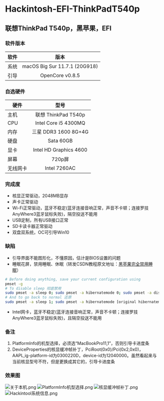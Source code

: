 # Hackintosh-EFI-ThinkPadT540p
## 联想ThinkPad T540p，黑苹果，EFI

### 软件版本
| 软件 | 版本 |
| --- | :--: |
| 系统 | macOS Big Sur 11.7.1 (20G918) |
| 引导 | OpenCore v0.8.5 |

### 自选硬件
|   硬件    |   型号  |
| -------- | :----: |
| 主机 | 联想 ThinkPad T540p |
| CPU | Intel Core i5 4300MQ |
| 内存 | 三星 DDR3 1600 8G+4G |
| 硬盘 | Sata 60GB |
| 显卡 | Intel HD Graphics 4600 |
| 屏幕 | 720p屏 |
| 无线网卡 | Intel 7260AC |

### 完成度

+ 核显正常驱动，2048MB显存
+ 声卡正常驱动
+ Wi-Fi正常驱动，蓝牙不稳定(蓝牙连接音响正常，声音不卡顿；连接罗技AnyWhere3蓝牙鼠标失败)，隔空投送不能用
+ USB定制，所有USB接口正常
+ SD卡读卡器正常驱动
+ 双盘双系统，OC可引导Win10

### 缺陷

+ 引导界面不能图形化，不懂原因，估计是BIOS设置的问题
+ 睡眠花屏，禁用睡眠、休眠（转发CSDN教程原文地址：[黑苹果完全禁用睡眠](https://blog.csdn.net/fjh1997/article/details/112559539)）
```bash
# Before doing anything, save your current configuration using
pmset -g
# To disable sleep 彻底禁用
sudo pmset -a sleep 0; sudo pmset -a hibernatemode 0; sudo pmset -a disablesleep 1;
# And to go back to normal 还原
sudo pmset -a sleep 1; sudo pmset -a hibernatemode [original hibernatemode value]; sudo pmset -a disablesleep 0;
```
+ Intel网卡，蓝牙不稳定(蓝牙连接音响正常，声音不卡顿；连接罗技AnyWhere3蓝牙鼠标失败)，且隔空投送不能用

### 备注
1. PlatformInfo的机型选择，必须选“MacBookPro11,1”，否则引导卡进度条
2. DeviceProperties的核显缓冲帧补丁，PciRoot(0x0)/Pci(0x2,0x0)，AAPL,ig-platform-id为0300220D，device-id为12040000。虽然看起来与当前核显型号不符，但是更换成其它的，引导卡进度条

### 效果图
![关于本机.png](https://github.com/demon3434/Hackintosh-EFI-ThinkPadT540p/blob/main/OpenCore%20v0.8.0%20%26%20macOS%20Big%20Sur%2011.6.5%20(20G527)/1.%E5%85%B3%E4%BA%8E%E6%9C%AC%E6%9C%BA.png "关于本机")
![PlatformInfo机型选择.png](https://github.com/demon3434/Hackintosh-EFI-ThinkPadT540p/blob/main/OpenCore%20v0.8.0%20%26%20macOS%20Big%20Sur%2011.6.5%20(20G527)/2.OCC%E6%9C%BA%E5%9E%8B%E9%80%89%E6%8B%A9.png "PlatformInfo机型选择")
![核显缓冲帧补丁.png](https://github.com/demon3434/Hackintosh-EFI-ThinkPadT540p/blob/main/OpenCore%20v0.8.0%20%26%20macOS%20Big%20Sur%2011.6.5%20(20G527)/3.%E6%A0%B8%E6%98%BE%E7%BC%93%E5%86%B2%E5%B8%A7%E8%A1%A5%E4%B8%81.png "核显缓冲帧补丁")
![Hackintool系统信息.png](https://github.com/demon3434/Hackintosh-EFI-ThinkPadT540p/blob/main/OpenCore%20v0.8.0%20%26%20macOS%20Big%20Sur%2011.6.5%20(20G527)/4.Hackintool%E7%B3%BB%E7%BB%9F%E4%BF%A1%E6%81%AF.png "Hackintool系统信息")
